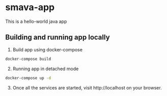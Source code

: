 # smava-app
This is a hello-world java app

## Building and running app locally

1. Build app using docker-compose
```sh
docker-compose build
```

2. Running app in detached mode
```sh
docker-compose up -d
```

3. Once all the services are started, visit http://localhost on your browser.
